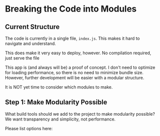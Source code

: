 # Breaking the Code into Modules

## Current Structure

The code is currently in a single file, `index.js`. This makes it hard to navigate and understand.

This does make it very easy to deploy, however. No compilation required, just serve the file

This app is (and always will be) a proof of concept. I don't need to optimize for loading performance, so there is no need to minimize bundle size. However, further development will be easier with a modular structure.

It is NOT yet time to consider which modules to make.

## Step 1: Make Modularity Possible

What build tools should we add to the project to make modularity possible? We want transparency and simplicity, not performance.

Please list options here:
